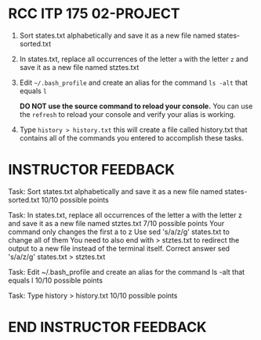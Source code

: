 # RCC ITP 175 02-PROJECT

1. Sort states.txt alphabetically and save it as a new file named states-sorted.txt
1. In states.txt, replace all occurrences of the letter `a` with the letter `z` and save it as a new file named stztes.txt
1. Edit `~/.bash_profile` and create an alias for the command `ls -alt` that equals `l`

    **DO NOT use the source command to reload your console.** You can use the `refresh` to reload your console and verify your alias is working.

1. Type `history > history.txt` this will create a file called history.txt that contains all of the commands you entered to accomplish these tasks.


# INSTRUCTOR FEEDBACK

Task: Sort states.txt alphabetically and save it as a new file named states-sorted.txt
10/10 possible points

Task: In states.txt, replace all occurrences of the letter a with the letter z and save it as a new file named stztes.txt
7/10 possible points
Your command only changes the first a to z
Use sed 's/a/z/g' states.txt to change all of them
You need to also end with > stztes.txt to redirect the output
to a new file instead of the terminal itself.
Correct answer
sed 's/a/z/g' states.txt > stztes.txt

Task: Edit ~/.bash_profile and create an alias for the command ls -alt that equals l
10/10 possible points

Task: Type history > history.txt
10/10 possible points

# END INSTRUCTOR FEEDBACK
